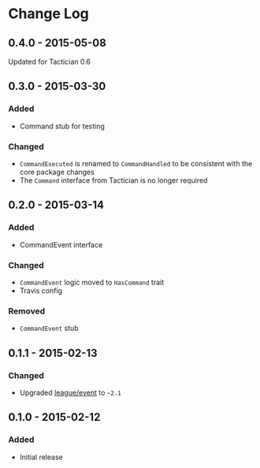# Change Log

## 0.4.0 - 2015-05-08
Updated for Tactician 0.6

## 0.3.0 - 2015-03-30

### Added

- Command stub for testing

### Changed

- `CommandExecuted` is renamed to `CommandHandled` to be consistent with the core package changes
- The `Command` interface from Tactician is no longer required


## 0.2.0 - 2015-03-14

### Added

- CommandEvent interface

### Changed

- `CommandEvent` logic moved to `HasCommand` trait
- Travis config

### Removed

- `CommandEvent` stub


## 0.1.1 - 2015-02-13

### Changed

- Upgraded [league/event](http://event.thephpleague.com/) to `~2.1`


## 0.1.0 - 2015-02-12

### Added

- Initial release
